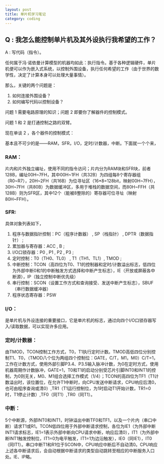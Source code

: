 ```yaml
---
layout: post
title: 单片机学习笔记
category: coding
---
```


## Q : 我怎么能控制单片机及其外设执行我希望的工作？

A : 写代码（指令）。

任何属于冯·诺依曼计算模型的机器均如此：执行指令。基于各种逻辑硬件，单片机便可以作为嵌入式系统，以控制外围设备，执行任何希望的工作（由于世界的数学性，决定了计算本身可以处理大量事情）。

那么，关键的两个问题是：

1. 如何连接外围设备？
2. 如何编写代码以控制设备？

问题 1 需要电路原理的知识；问题 2 即要你了解器件的控制模式。

问题 1 和 2 是打通控制之路的双臂。

现在单谈 2 ，各个器件的控制模式：

基本且不可少的是——RAM，SFR，I/O，定时/计数器，中断。下面就一个个来，

### RAM：

片内和片外独立编址，使用不同的指令访问；片内分为RAM块和SFR块，前者128B，编址00H~7FH，其中00H~1FH（共32B）为四组每8个寄存器组（R0~R7），20H~2FH（共16B）为位寻址区（16*8=128bit，映射00H~7FH），30H~7FH（共80B）为数据缓冲区，多用于堆栈的数据空间，而80H~FFH（共128B）则为SFR区，其中12个（能被8整除的）寄存器可位寻址（映射80H~FFH）。

### SFR: 

具体对象列表如下，

1. 程序与数据指针控制：PC（程序计数器） , SP（栈指针） , DPTR（数据指针） ;
2. 累加器与寄存器：ACC , B ;
3. I/O口锁存器：P0 , P1 , P2 , P3 ;
4. 定时控制：T0（TH0、TL0） , T1（TH1、TL1）, TMOD ;
5. 中断控制：TCON（高四位为T0、T1的控制器和定时/计数溢出标志，低四位为外部中断0和1的中断触发方式选择和中断产生标志），IE（开放或屏蔽各中断源），IP（独立控制中断优先级）
6. 串行控制：SCON（设置工作方式和查询接受、发送中断产生标志），SBUF（串行数据缓冲器）
7. 程序状态寄存器：PSW

### I/O：

是单片机与外设连接的重要接口，它是单片机的标志，通过向四个I/O口锁存器写入/读取数据，可以实现许多应用。

### 定时/计数器：

由TMOD，TCON控制工作方式，T0，T1执行定时计数。TMOD高低四位分别控制T1、T0，（TMOD八个位为两组四个控制位：GATE，C/T，M1，M0）C/T=1，工作在计数方式，使用外部引脚P3.4、P3.5输入脉冲计数，为0在定时方式，使用机器周期作计数脉冲，GATE=1，T0和T1的启动分别受芯片引脚INT0和INT1的控制，为0则无关，M0、M1组合选择工作模式（1/4）；TCON的高四位为TF1（T1计数溢出时，该位置位，在允许T1中断时，向CPU发送中断请求，CPU响应后清0，也可由程序查询或清0）,TR1（T1运行控制位，为1时启动T1开始计数，TR1=0时，T1停止计数）,TF0（同T1）,TR0（同T1）。

### 中断：

5个中断源，外部INT0和INT1，时钟溢出中断TF0和TF1，以及一个片内（串口中断）请求T1或R1。TCON低四位用于外部中断请求控制，各位为IE1（为外部中断INT1请求标志，IE1=1表示外部中断向CPU请求中断，响应后清0），IT1（为外部中断INT1触发控制位，IT1=0为电平触发，IT1=1为边沿触发），IE0（同IE1），IT0（同IT1）。串口中断T1和R1位于SCON中，CPU响应中断后不自动清0。CPU响应上述各中断请求后，会自动根据中断请求的类型自动跳转至相应的中断服务入口处。IE、IP略。

